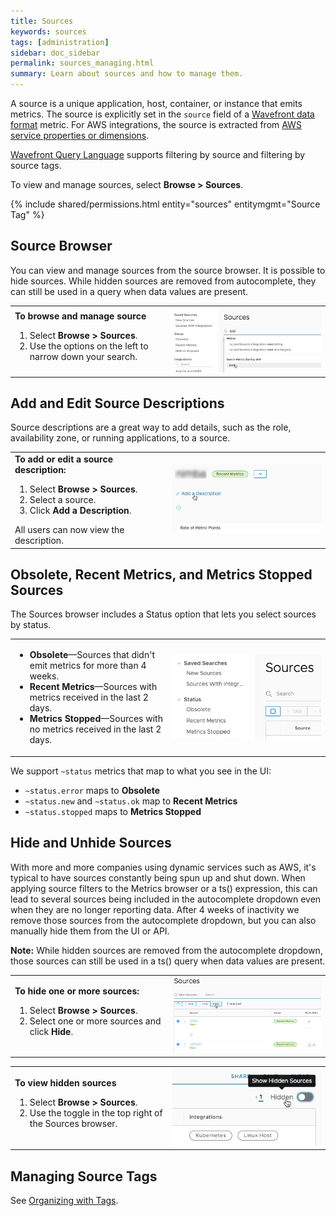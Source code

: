 ```yaml
---
title: Sources
keywords: sources
tags: [administration]
sidebar: doc_sidebar
permalink: sources_managing.html
summary: Learn about sources and how to manage them.
---
```

A source is a unique application, host, container, or instance that emits metrics. The source is explicitly set in the `source` field of a [Wavefront data format](wavefront_data_format.html) metric. For AWS integrations, the source is extracted from [AWS service properties or dimensions](integrations_aws_metrics.html#aws_sources).


[Wavefront Query Language](query_language_reference.html) supports filtering by source and filtering by source tags.



To view and manage sources, select **Browse > Sources**.

{% include shared/permissions.html entity="sources" entitymgmt="Source Tag" %}

## Source Browser

You can view and manage sources from the source browser. It is possible to hide sources. While hidden sources are removed from autocomplete, they can still be used in a query when data values are present.


<table style="width: 100%;">
<tbody>
<tr>
<td width="50%">
<strong>To browse and manage source</strong>
<ol>
<li>Select <strong>Browse > Sources</strong>.</li>
<li>Use the options on the left to narrow down your search.</li></ol></td>
<td width="50%"><img src="/images/browse_sources.png" alt="browse sources"></td>
</tr>
</tbody>
</table>

## Add and Edit Source Descriptions

Source descriptions are a great way to add details, such as the role, availability zone, or running applications, to a source.

<table style="width: 100%;">
<tbody>
<tr>
<td width="50%">
<strong>To add or edit a source description:</strong>
<ol>
<li>Select <strong>Browse > Sources</strong>.</li>
<li>Select a source.</li>
<li>Click <strong>Add a Description</strong>.</li></ol>
All users can now view the description. </td>
<td width="50%"><img src="/images/add_source_description.png" alt="add a source description"></td>
</tr>
</tbody>
</table>

## Obsolete, Recent Metrics, and Metrics Stopped Sources

The Sources browser includes a Status option that lets you select sources by status.

<table style="width: 100%;">
<tbody>
<tr>
<td width="50%">
<ul>
<li><strong>Obsolete</strong>&mdash;Sources that didn't emit metrics for more than 4 weeks.</li>
<li><strong>Recent Metrics</strong>&mdash;Sources with metrics received in the last 2 days. </li>
<li><strong>Metrics Stopped</strong>&mdash;Sources with no metrics received in the last 2 days. </li>
</ul> </td>
<td width="50%"><img src="/images/sources_status.png" alt="hide sources"></td>
</tr>
</tbody>
</table>

We support `~status` metrics that map to what you see in the UI:
* `~status.error` maps to **Obsolete**
* `~status.new` and `~status.ok` map to **Recent Metrics**
* `~status.stopped` maps to **Metrics Stopped**



## Hide and Unhide Sources

With more and more companies using dynamic services such as AWS, it's typical to have sources constantly being spun up and shut down. When applying source filters to the Metrics browser or a ts() expression, this can lead to several sources being included in the autocomplete dropdown even when they are no longer reporting data. After 4 weeks of inactivity we remove those sources from the autocomplete dropdown, but you can also manually hide them from the UI or API.

**Note:** While hidden sources are removed from the autocomplete dropdown, those sources can still be used in a ts() query when data values are present.

<table style="width: 100%;">
<tbody>
<tr>
<td width="50%">
<strong>To hide one or more sources:</strong>
<ol>
<li>Select <strong>Browse > Sources</strong>.</li>
<li>Select one or more sources and click <strong>Hide</strong>.</li></ol> </td>
<td width="50%"><img src="/images/hide_sources.png" alt="hide sources"></td>
</tr>
</tbody>
</table>

<table style="width: 100%;">
<tbody>
<tr>
<td width="50%">
<strong>To view hidden sources</strong>
<ol>
<li>Select <strong>Browse > Sources</strong>.</li>
<li>Use the toggle in the top right of the Sources browser.</li></ol> </td>
<td width="50%"><img src="/images/show_hidden_sources.png" alt="show hidden sources"></td>
</tr>
</tbody>
</table>

## Managing Source Tags

See [Organizing with Tags](tags_overview.html).
